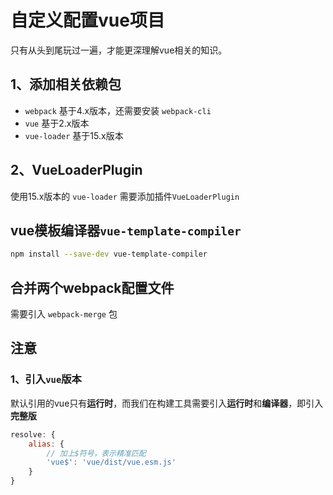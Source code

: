 # 自定义配置vue项目

只有从头到尾玩过一遍，才能更深理解vue相关的知识。

## 1、添加相关依赖包

+ `webpack` 基于4.x版本，还需要安装 `webpack-cli`
+ `vue` 基于2.x版本
+ `vue-loader` 基于15.x版本

## 2、VueLoaderPlugin

使用15.x版本的 `vue-loader` 需要添加插件`VueLoaderPlugin`

## vue模板编译器`vue-template-compiler`

~~~bash
npm install --save-dev vue-template-compiler
~~~

## 合并两个webpack配置文件

需要引入 `webpack-merge` 包

## 注意

### 1、引入`vue`版本

默认引用的vue只有**运行时**，而我们在构建工具需要引入**运行时**和**编译器**，即引入**完整版**

~~~javascript
resolve: {
    alias: {
        // 加上$符号，表示精准匹配
        'vue$': 'vue/dist/vue.esm.js'
    }
}
~~~
